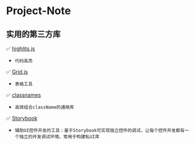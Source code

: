# Project-Note
## 实用的第三方库

✅ [highlits.js](https://highlightjs.org/usage/) 
- `代码高亮`

✅ [Grid.js](https://highlightjs.org/usage/) 
- `表格工具`

✅ [classnames](https://highlightjs.org/usage/) 
- `高效组合className的通用库`

✅ [Storybook](https://storybook.js.org/docs/react/get-started/install) 
- `辅助UI控件开发的工具：基于Storybook可实现独立控件的调试，让每个控件开发都有一个独立的开发调试环境。常用于构建私UI库`
